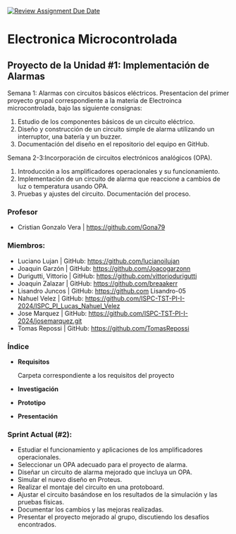 [![Review Assignment Due Date](https://classroom.github.com/assets/deadline-readme-button-24ddc0f5d75046c5622901739e7c5dd533143b0c8e959d652212380cedb1ea36.svg)](https://classroom.github.com/a/sN4by2UL)

# Electronica Microcontrolada

## Proyecto de la Unidad #1: Implementación de Alarmas

Semana 1: Alarmas con circuitos básicos eléctricos.
Presentacion del primer proyecto grupal correspondiente a la materia de Electroinca microcontrolada, bajo las siguiente consignas:
1. Estudio de los componentes básicos de un circuito eléctrico.
2. Diseño y construcción de un circuito simple de alarma utilizando un
interruptor, una batería y un buzzer.
3. Documentación del diseño en el repositorio del equipo en GitHub.

Semana 2-3:Incorporación de circuitos electrónicos
analógicos (OPA).
1. Introducción a los amplificadores operacionales y su funcionamiento.
2. Implementación de un circuito de alarma que reaccione a cambios de
luz o temperatura usando OPA.
3. Pruebas y ajustes del circuito. Documentación del proceso.

### Profesor
- Cristian Gonzalo Vera | https://github.com/Gona79

### Miembros:
- Luciano Lujan | GitHub: https://github.com/lucianoilujan
- Joaquin Garzón | GitHub: https://github.com/Joacogarzonn
- Durigutti, Vittorio | GitHub: https://github.com/vittoriodurigutti
- Joaquin Zalazar | GitHub: https://github.com/breaakerr
- Lisandro Juncos | GitHub: https://github.com Lisandro-05
- Nahuel Velez | GitHub: https://github.com/ISPC-TST-PI-I-2024/ISPC_PI_Lucas_Nahuel_Velez 
- Jose Marquez | GitHub: https://github.com/ISPC-TST-PI-I-2024/josemarquez.git
- Tomas Repossi | GitHub:  https://github.com/TomasRepossi

### Índice

- **Requisitos**
 
  Carpeta correspondiente a los requisitos del proyecto
- **Investigación**
- **Prototipo**
- **Presentación**

### Sprint Actual (#2): 
- Estudiar el funcionamiento y aplicaciones de los amplificadores
operacionales.
- Seleccionar un OPA adecuado para el proyecto de alarma.
- Diseñar un circuito de alarma mejorado que incluya un OPA.
- Simular el nuevo diseño en Proteus.
- Realizar el montaje del circuito en una protoboard.
- Ajustar el circuito basándose en los resultados de la simulación y las
pruebas físicas.
- Documentar los cambios y las mejoras realizadas.
- Presentar el proyecto mejorado al grupo, discutiendo los desafíos
encontrados.
